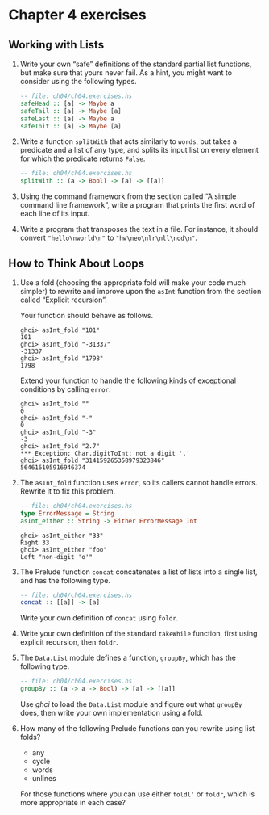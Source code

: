 # Chapter 4 exercises

## Working with Lists

1. Write your own “safe” definitions of the standard partial list functions, but make sure that yours never fail.
   As a hint, you might want to consider using the following types.

   ```haskell
   -- file: ch04/ch04.exercises.hs
   safeHead :: [a] -> Maybe a
   safeTail :: [a] -> Maybe [a]
   safeLast :: [a] -> Maybe a
   safeInit :: [a] -> Maybe [a]
   ```

2. Write a function `splitWith` that acts similarly to `words`, but takes a predicate and a list of any type, and splits its input list on every element for which the predicate returns `False`.

   ```haskell
   -- file: ch04/ch04.exercises.hs
   splitWith :: (a -> Bool) -> [a] -> [[a]]
   ```

3. Using the command framework from the section called “A simple command line framework”, write a program that prints the first word of each line of its input.

4. Write a program that transposes the text in a file.
   For instance, it should convert `"hello\nworld\n"` to `"hw\neo\nlr\nll\nod\n"`.

## How to Think About Loops

1. Use a fold (choosing the appropriate fold will make your code much simpler) to rewrite and improve upon the `asInt` function from the section called “Explicit recursion”.

   Your function should behave as follows.

   ```
   ghci> asInt_fold "101"
   101
   ghci> asInt_fold "-31337"
   -31337
   ghci> asInt_fold "1798"
   1798
   ```

   Extend your function to handle the following kinds of exceptional conditions by calling `error`.

   ```
   ghci> asInt_fold ""
   0
   ghci> asInt_fold "-"
   0
   ghci> asInt_fold "-3"
   -3
   ghci> asInt_fold "2.7"
   *** Exception: Char.digitToInt: not a digit '.'
   ghci> asInt_fold "314159265358979323846"
   564616105916946374
   ```

2. The `asInt_fold` function uses `error`, so its callers cannot handle errors.
   Rewrite it to fix this problem.

   ```haskell
   -- file: ch04/ch04.exercises.hs
   type ErrorMessage = String
   asInt_either :: String -> Either ErrorMessage Int
   ```

   ```
   ghci> asInt_either "33"
   Right 33
   ghci> asInt_either "foo"
   Left "non-digit 'o'"
   ```

3. The Prelude function `concat` concatenates a list of lists into a single list, and has the following type.

   ```haskell
   -- file: ch04/ch04.exercises.hs
   concat :: [[a]] -> [a]
   ```

   Write your own definition of `concat` using `foldr`.

4. Write your own definition of the standard `takeWhile` function, first using explicit recursion, then `foldr`.

5. The `Data.List` module defines a function, `groupBy`, which has the following type.

   ```haskell
   -- file: ch04/ch04.exercises.hs
   groupBy :: (a -> a -> Bool) -> [a] -> [[a]]
   ```

   Use *ghci* to load the `Data.List` module and figure out what `groupBy` does, then write your own implementation using a fold.

6. How many of the following Prelude functions can you rewrite using list folds?

   - any
   - cycle
   - words
   - unlines

   For those functions where you can use either `foldl'` or `foldr`, which is more appropriate in each case?
